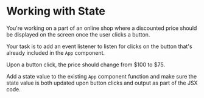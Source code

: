 # Working with State

You're working on a part of an online shop where a discounted price should be displayed on the screen once the user clicks a button.

Your task is to add an event listener to listen for clicks on the button that's already included in the `App` component.

Upon a button click, the price should change from $100 to $75.

Add a state value to the existing `App` component function and make sure the state value is both updated upon button clicks and output as part of the JSX code.
